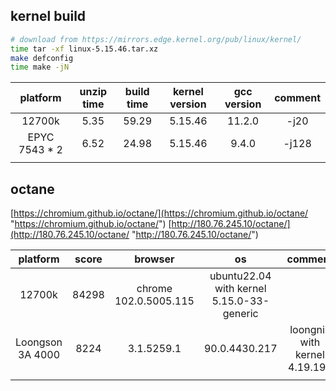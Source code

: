 ## kernel build
```bash
# download from https://mirrors.edge.kernel.org/pub/linux/kernel/
time tar -xf linux-5.15.46.tar.xz
make defconfig
time make -jN
```

|  platform |unzip time   |  build time  |  kernel version | gcc version  | comment  |
| :------------: | :------------: | :------------: | :------------: | :------------: | :------------: |
|  12700k | 5.35  | 59.29  | 5.15.46  | 11.2.0  | -j20  |
|  EPYC 7543 * 2 | 6.52  |  24.98    | 5.15.46  | 9.4.0  | -j128  |
|   |   |   |   |   |   |

## octane
[https://chromium.github.io/octane/](https://chromium.github.io/octane/ "https://chromium.github.io/octane/")
[http://180.76.245.10/octane/](http://180.76.245.10/octane/ "http://180.76.245.10/octane/")

| platform  | score   | browser  | os  | comment  |
| :------------: | :------------: | :------------: | :------------: | :------------: |
| 12700k  | 84298  | chrome 102.0.5005.115  | ubuntu22.04 with kernel 5.15.0-33-generic  |   |
| Loongson 3A 4000  | 8224  |  3.1.5259.1 | 90.0.4430.217 | loongnix with kernel 4.19.190  |   |
|   |   |   |   |   |


